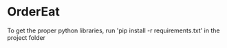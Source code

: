 # OrderEat
To get the proper python libraries, run 'pip install -r requirements.txt' in the project folder
